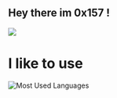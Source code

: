 
## Hey there im 0x157 !    


    
<img src="https://img.shields.io/badge/-Python-f7e80c?logo=Python&logoColor=0d0d0d">

# I like to use 
![Most Used Languages](https://github-readme-stats.vercel.app/api/top-langs/?username=0x157&show_icons=true&theme=radical)




<!-- ![Github Stats](https://github-readme-stats.vercel.app/api?username=0x157&count_private=true&show_icons=true&theme=radical) -->
